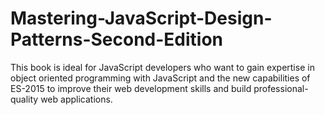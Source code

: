 # Mastering-JavaScript-Design-Patterns-Second-Edition

This book is ideal for JavaScript developers who want to gain expertise in object oriented programming with JavaScript and the new capabilities of ES-2015 to improve 
their web development skills and build professional-quality web applications.

